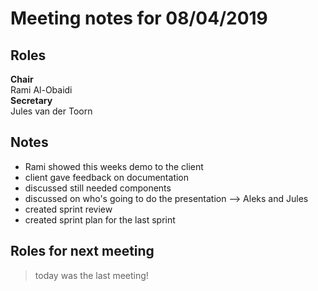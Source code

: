 # Meeting notes for 08/04/2019

## Roles
**Chair**  
Rami Al-Obaidi  
**Secretary**  
Jules van der Toorn

## Notes
* Rami showed this weeks demo to the client
* client gave feedback on documentation
* discussed still needed components
* discussed on who's going to do the presentation --> Aleks and Jules
* created sprint review
* created sprint plan for the last sprint

## Roles for next meeting
> today was the last meeting!
